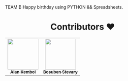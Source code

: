 TEAM B
Happy birthday using PYTHON && Spreadsheets.
<h1 align=center> Contributors ❤️ </h1>
<p align="center">
<table>
  <tbody><tr>
     <td align="center"><a href="https://github.com/alankemboi"><img alt="" src="https://avatars.githubusercontent.com/alankemboi" width="100px;"><br><sub><b> Alan Kemboi</b></sub></a><br></td> </a></td>
     <td align="center"><a href="https://github.com/bstevary"><img alt="" src="https://avatars.githubusercontent.com/bstevary" width="100px;"><br><sub><b> Bosuben Stevary</b></sub></a><br></td></a></td>
     </tbody>
</table>

